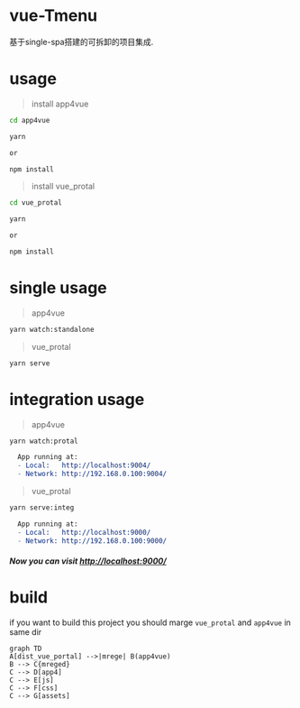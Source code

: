 # vue-Tmenu
基于single-spa搭建的可拆卸的项目集成.

# usage

>install app4vue
```bash
cd app4vue

yarn

or

npm install


```

>install vue_protal
```bash
cd vue_protal

yarn

or

npm install
```

# single usage

>app4vue
```bash
yarn watch:standalone
```

>vue_protal
```bash
yarn serve
```

# integration usage

>app4vue
```bash
yarn watch:protal
```

```mk
  App running at:
  - Local:   http://localhost:9004/
  - Network: http://192.168.0.100:9004/
```

>vue_protal
```bash
yarn serve:integ
```

```mk
  App running at:
  - Local:   http://localhost:9000/
  - Network: http://192.168.0.100:9000/
```

##### Now you can visit [http://localhost:9000/](http://localhost:9000/)

# build
if you want to build this project
you should marge `vue_protal` and `app4vue` in same dir

```mermaid
graph TD
A[dist_vue_portal] -->|mrege| B(app4vue)
B --> C{mreged}
C --> D[app4]
C --> E[js]
C --> F[css]
C --> G[assets]
```
